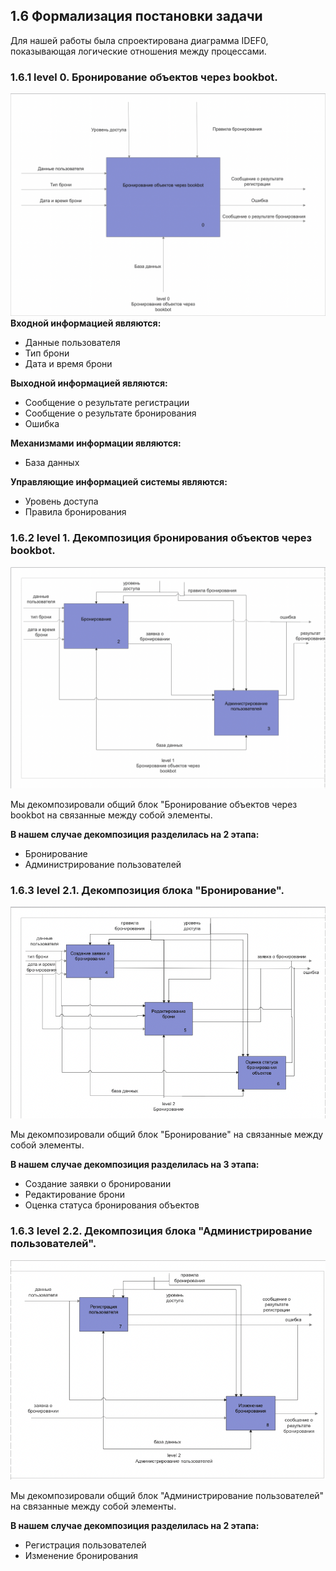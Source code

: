 ## 1.6 Формализация постановки задачи

Для нашей работы была спроектирована диаграмма IDEF0, показывающая логические отношения между процессами.

### 1.6.1 level 0. Бронирование объектов через bookbot.
![level0](images/level0.png)
**Входной информацией являются:**
- Данные пользователя
- Тип брони
- Дата и время брони

**Выходной информацией являются:**
- Сообщение о результате регистрации
- Сообщение о результате бронирования
- Ошибка

**Механизмами информации являются:**
- База данных

**Управляющие информацией системы являются:**
- Уровень доступа 
- Правила бронирования

### 1.6.2 level 1. Декомпозиция бронирования объектов через bookbot.

![level0](images/level1.png)

Мы декомпозировали общий блок "Бронирование объектов через bookbot на связанные между собой элементы.

**В нашем случае декомпозиция разделилась на 2 этапа:**
- Бронирование
- Администрирование пользователей

### 1.6.3 level 2.1. Декомпозиция блока "Бронирование".

![level0](images/level21.png)

Мы декомпозировали общий блок "Бронирование" на связанные между собой элементы.

**В нашем случае декомпозиция разделилась на 3 этапа:**
- Создание заявки о бронировании
- Редактирование брони
- Оценка статуса бронирования объектов

### 1.6.3 level 2.2. Декомпозиция блока "Администрирование пользователей".

![level0](images/level22.png)

Мы декомпозировали общий блок "Администрирование пользователей" на связанные между собой элементы.

**В нашем случае декомпозиция разделилась на 2 этапа:**
- Регистрация пользователей
- Изменение бронирования
